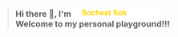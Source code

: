 <blockquote>
<h3>
   Hi there 👋,
   I'm <a href="#"><img src="https://github.com/socheatsok78/socheatsok78/raw/master/assets/branding.svg" width="177" height="18"></a><br>
   Welcome to my personal playground!!!
</h3>
</blockquote>


<!--

**Here are some ideas to get you started:**

🙋‍♀️ A short introduction - what is your organization all about?
🌈 Contribution guidelines - how can the community get involved?
👩‍💻 Useful resources - where can the community find your docs? Is there anything else the community should know?
🍿 Fun facts - what does your team eat for breakfast?
🧙 Remember, you can do mighty things with the power of [Markdown](https://docs.github.com/github/writing-on-github/getting-started-with-writing-and-formatting-on-github/basic-writing-and-formatting-syntax)
-->
